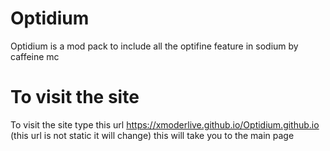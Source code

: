 # Optidium
Optidium is a mod pack to include all the optifine feature in sodium by caffeine mc
# To visit the site
To visit the site type this url https://xmoderlive.github.io/Optidium.github.io (this url is not static it will change) this will take you to the main page
